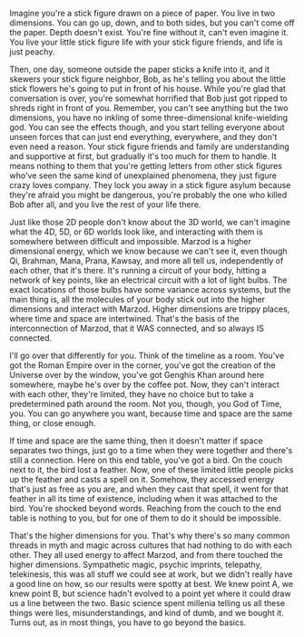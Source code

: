 Imagine you're a stick figure drawn on a piece of paper. You live in two dimensions. You can go up, down, and to both sides, but you can't come off the paper. Depth doesn't exist. You're fine without it, can't even imagine it. You live your little stick figure life with your stick figure friends, and life is just peachy.


Then, one day, someone outside the paper sticks a knife into it, and it skewers your stick figure neighbor, Bob, as he's telling you about the little stick flowers he's going to put in front of his house. While you're glad that conversation is over, you're somewhat horrified that Bob just got ripped to shreds right in front of you. Remember, you can't see anything but the two dimensions, you have no inkling of some three-dimensional knife-wielding god. You can see the effects though, and you start telling everyone about unseen forces that can just end everything, everywhere, and they don't even need a reason. Your stick figure friends and family are understanding and supportive at first, but gradually it's too much for them to handle. It means nothing to them that you're getting letters from other stick figures who've seen the same kind of unexplained phenomena, they just figure crazy loves company. They lock you away in a stick figure asylum because they're afraid you might be dangerous, you're probably the one who killed Bob after all, and you live the rest of your life there.


Just like those 2D people don't know about the 3D world, we can't imagine what the 4D, 5D, or 6D worlds look like, and interacting with them is somewhere between difficult and impossible. Marzod is a higher dimensional energy, which we know because we can't see it, even though Qi, Brahman, Mana, Prana, Kawsay, and more all tell us, independently of each other, that it's there. It's running a circuit of your body, hitting a network of key points, like an electrical circuit with a lot of light bulbs. The exact locations of those bulbs have some variance across systems, but the main thing is, all the molecules of your body stick out into the higher dimensions and interact with Marzod. Higher dimensions are trippy places, where time and space are intertwined. That's the basis of the interconnection of Marzod, that it WAS connected, and so always IS connected.


I'll go over that differently for you. Think of the timeline as a room. You've got the Roman Empire over in the corner, you've got the creation of the Universe over by the window, you've got Genghis Khan around here somewhere, maybe he's over by the coffee pot. Now, they can't interact with each other, they're limited, they have no choice but to take a predetermined path around the room. Not you, though, you God of Time, you. You can go anywhere you want, because time and space are the same thing, or close enough.


If time and space are the same thing, then it doesn't matter if space separates two things, just go to a time when they were together and there's still a connection. Here on this end table, you've got a bird. On the couch next to it, the bird lost a feather. Now, one of these limited little people picks up the feather and casts a spell on it. Somehow, they accessed energy that's just as free as you are, and when they cast that spell, it went for that feather in all its time of existence, including when it was attached to the bird. You're shocked beyond words. Reaching from the couch to the end table is nothing to you, but for one of them to do it should be impossible.


That's the higher dimensions for you. That's why there's so many common threads in myth and magic across cultures that had nothing to do with each other. They all used energy to affect Marzod, and from there touched the higher dimensions. Sympathetic magic, psychic imprints, telepathy, telekinesis, this was all stuff we could see at work, but we didn't really have a good line on how, so our results were spotty at best. We knew point A, we knew point B, but science hadn't evolved to a point yet where it could draw us a line between the two. Basic science spent millenia telling us all these things were lies, misunderstandings, and kind of dumb, and we bought it. Turns out, as in most things, you have to go beyond the basics.